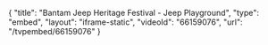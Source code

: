 {
    "title": "Bantam Jeep Heritage Festival - Jeep Playground",
    "type": "embed",
    "layout": "iframe-static",
    "videoId": "66159076",
    "url": "\/tvpembed\/66159076"
}